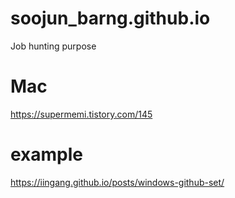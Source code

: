 # soojun_barng.github.io
Job hunting purpose 

# Mac
https://supermemi.tistory.com/145


# example 
https://iingang.github.io/posts/windows-github-set/
